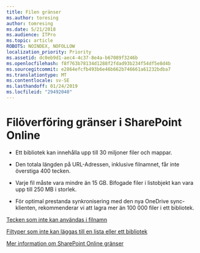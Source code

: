 ```yaml
---
title: Filen gränser
ms.author: toresing
author: tomresing
ms.date: 5/21/2018
ms.audience: ITPro
ms.topic: article
ROBOTS: NOINDEX, NOFOLLOW
localization_priority: Priority
ms.assetid: dc0eb9d1-aec4-4c37-8e4a-b67089f3246b
ms.openlocfilehash: f8f763b78134d1288f2fdad93b234f54df5e8d4b
ms.sourcegitcommit: e2864efcfb493b6e46b662b746661a61232bdba7
ms.translationtype: MT
ms.contentlocale: sv-SE
ms.lasthandoff: 01/24/2019
ms.locfileid: "29492040"
---
```

# <a name="file-upload-limits-in-sharepoint-online"></a>Filöverföring gränser i SharePoint Online

- Ett bibliotek kan innehålla upp till 30 miljoner filer och mappar.
    
- Den totala längden på URL-Adressen, inklusive filnamnet, får inte överstiga 400 tecken.
    
- Varje fil måste vara mindre än 15 GB. Bifogade filer i listobjekt kan vara upp till 250 MB i storlek.
    
- För optimal prestanda synkronisering med den nya OneDrive sync-klienten, rekommenderar vi att lagra mer än 100 000 filer i ett bibliotek. 
    
[Tecken som inte kan användas i filnamn](https://go.microsoft.com/fwlink/?linkid=866430)
  
[Filtyper som inte kan läggas till en lista eller ett bibliotek](https://go.microsoft.com/fwlink/?linkid=273757)
  
[Mer information om SharePoint Online gränser](https://go.microsoft.com/fwlink/?linkid=271273)
  

